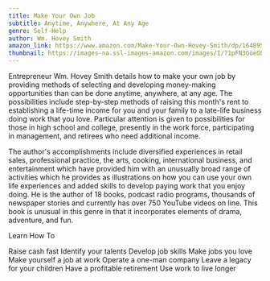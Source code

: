 ```yaml
---
title: Make Your Own Job
subtitle: Anytime, Anywhere, At Any Age
genre: Self-Help
author: Wm. Hovey Smith
amazon_link: https://www.amazon.com/Make-Your-Own-Hovey-Smith/dp/164895264X/ref=tmm_pap_swatch_0?_encoding=UTF8&qid=1643550598&sr=8-1
thumbnail: https://images-na.ssl-images-amazon.com/images/I/71pFN3GoeGL.jpg
---
```

Entrepreneur Wm. Hovey Smith details how to make your own job by providing methods of selecting and developing money-making opportunities than can be done anytime, anywhere, at any age. The possibilities include step-by-step methods of raising this month's rent to establishing a life-time income for you and your family to a late-life business doing work that you love. Particular attention is given to possibilities for those in high school and college, presently in the work force, participating in management, and retirees who need additional income.

The author's accomplishments include diversified experiences in retail sales, professional practice, the arts, cooking, international business, and entertainment which have provided him with an unusually broad range of activities which he provides as illustrations on how you can use your own life experiences and added skills to develop paying work that you enjoy doing. He is the author of 18 books, podcast radio programs, thousands of newspaper stories and currently has over 750 YouTube videos on line. This book is unusual in this genre in that it incorporates elements of drama, adventure, and fun.

Learn How To

Raise cash fast
Identify your talents
Develop job skills
Make jobs you love
Make yourself a job at work
Operate a one-man company
Leave a legacy for your children
Have a profitable retirement
Use work to live longer
